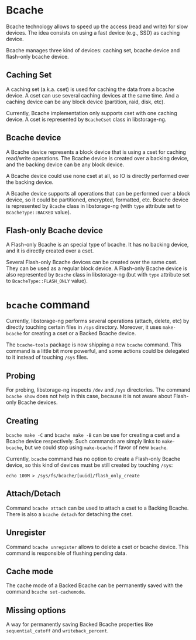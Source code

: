 # Bcache

Bcache technology allows to speed up the access (read and write) for slow devices. The idea
consists on using a fast device (e.g., SSD) as caching device.

Bcache manages three kind of devices: caching set, bcache device and flash-only bcache device.

## Caching Set

A caching set (a.k.a. cset) is used for caching the data from a bcache device. A cset can use several
caching devices at the same time. And a caching device can be any block device (partition, raid, disk,
etc).

Currently, Bcache implementation only supports cset with one caching device. A cset is represented by
`BcacheCset` class in libstorage-ng.

## Bcache device

A Bcache device represents a block device that is using a cset for caching read/write operations. The
Bcache device is created over a backing device, and the backing device can be any block device.

A Bcache device could use none cset at all, so IO is directly performed over the backing device.

A Bcache device supports all operations that can be performed over a block device, so it could be
partitioned, encrypted, formatted, etc. Bcache device is represented by `Bcache` class in libstorage-ng
(with `type` attribute set to `BcacheType::BACKED` value).

## Flash-only Bcache device

A Flash-only Bcache is an special type of bcache. It has no backing device, and it is directly created
over a cset.

Several Flash-only Bcache devices can be created over the same cset. They can be used as a regular block
device. A Flash-only Bcache device is also represented by `Bcache` class in libstorage-ng (but with
`type` attribute set to `BcacheType::FLASH_ONLY` value).


# `bcache` command

Currently, libstorage-ng performs several operations (attach, delete, etc) by directly touching certain
files in `/sys` directory. Moreover, it uses `make-bcache` for creating a cset or a Backed Bcache device.

The `bcache-tools` package is now shipping a new `bcache` command. This command is a little bit more
powerful, and some actions could be delegated to it instead of touching `/sys` files.

## Probing

For probing, libstorage-ng inspects `/dev` and `/sys` directories. The command `bcache show` does not
help in this case, because it is not aware about Flash-only Bcache devices.

## Creating

`bcache make -C` and `bcache make -B` can be use for creating a cset and a Bcache device respectively.
Such commands are simply links to `make-bcache`, but we could stop using `make-bcache` if favor of new
`bcache`.

Currently, `bcache`  command has no option to create a Flash-only Bcache device, so this kind of devices
must be still created by touching `/sys`:

```
echo 100M > /sys/fs/bcache/[uuid]/flash_only_create
```

## Attach/Detach

Command `bcache attach` can be used to attach a cset to a Backing Bcache. There is also a `bcache detach`
for detaching the cset.

## Unregister

Command `bcache unregister` allows to delete a cset or bcache device. This command is responsible of flushing
pending data.

## Cache mode

The cache mode of a Backed Bcache can be permanently saved with the command `bcache set-cachemode`.

## Missing options

A way for permanently saving Backed Bcache properties like `sequential_cutoff` and `writeback_percent`.
